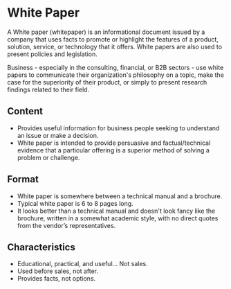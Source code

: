 # White Paper
A White paper (whitepaper) is an informational document issued by a company that uses facts to promote or highlight the features of a product, solution, service, or technology that it offers. White papers are also used to present policies and legislation.

Business - especially in the consulting, financial, or B2B sectors - use white papers to communicate their organization's philosophy on a topic, make the case for the superiority of their product, or simply to present research findings related to their field.

## Content

- Provides useful information for business people seeking to understand an issue or make a decision. 
- White paper is intended to provide persuasive and factual/technical evidence that a particular offering is a superior method of solving a problem or challenge.

## Format
- White paper is somewhere between a technical manual and a brochure.
- Typical white paper is 6 to 8 pages long. 
- It looks better than a technical manual and doesn't look fancy like the brochure, written in a somewhat academic style, with no direct quotes from the vendor’s representatives.


## Characteristics

- Educational, practical, and useful... Not sales.
- Used before sales, not after.
- Provides facts, not options.
